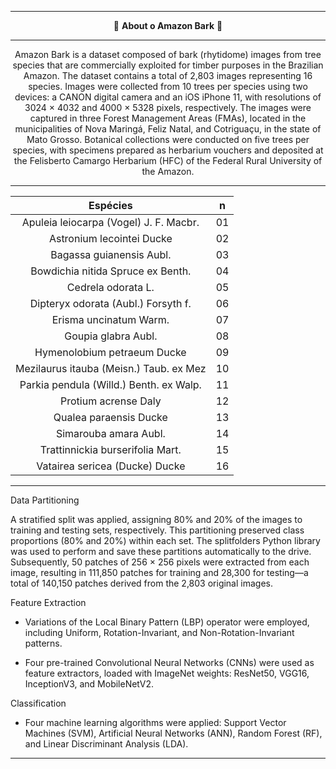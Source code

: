 <center>
  
---

🌳 **About o Amazon Bark** 🌳

---

Amazon Bark is a dataset composed of bark (rhytidome) images from tree species that are commercially exploited for timber purposes in the Brazilian Amazon. The dataset contains a total of 2,803 images representing 16 species. Images were collected from 10 trees per species using two devices: a CANON digital camera and an iOS iPhone 11, with resolutions of 3024 × 4032 and 4000 × 5328 pixels, respectively. The images were captured in three Forest Management Areas (FMAs), located in the municipalities of Nova Maringá, Feliz Natal, and Cotriguaçu, in the state of Mato Grosso. Botanical collections were conducted on five trees per species, with specimens prepared as herbarium vouchers and deposited at the Felisberto Camargo Herbarium (HFC) of the Federal Rural University of the Amazon. 

---
|                 Espécies                  |  n   |
|:-----------------------------------------:|------|
|Apuleia leiocarpa (Vogel) J. F. Macbr.     | 01   |
|Astronium lecointei Ducke                  | 02   |
|Bagassa guianensis Aubl.                   | 03   |
|Bowdichia nitida Spruce ex Benth.          | 04   |
|Cedrela odorata L.                         | 05   |
|Dipteryx odorata (Aubl.) Forsyth f.        | 06   |
|Erisma uncinatum Warm.                     | 07   |
|Goupia glabra Aubl.                        | 08   |
|Hymenolobium petraeum Ducke                | 09   |
|Mezilaurus itauba (Meisn.) Taub. ex Mez    | 10   |
|Parkia pendula (Willd.) Benth. ex Walp.    | 11   |
|Protium acrense Daly                       | 12   |
|Qualea paraensis Ducke                     | 13   |
|Simarouba amara Aubl.                      | 14   |
|Trattinnickia burserifolia Mart.           | 15   |
|Vatairea sericea (Ducke) Ducke             | 16   |

</center>

---
Data Partitioning

A stratified split was applied, assigning 80% and 20% of the images to training and testing sets, respectively. This partitioning preserved class proportions (80% and 20%) within each set. The splitfolders Python library was used to perform and save these partitions automatically to the drive. Subsequently, 50 patches of 256 × 256 pixels were extracted from each image, resulting in 111,850 patches for training and 28,300 for testing—a total of 140,150 patches derived from the 2,803 original images.

Feature Extraction

- Variations of the Local Binary Pattern (LBP) operator were employed, including Uniform, Rotation-Invariant, and Non-Rotation-Invariant patterns.

- Four pre-trained Convolutional Neural Networks (CNNs) were used as feature extractors, loaded with ImageNet weights: ResNet50, VGG16, InceptionV3, and MobileNetV2.

Classification

- Four machine learning algorithms were applied: Support Vector Machines (SVM), Artificial Neural Networks (ANN), Random Forest (RF), and Linear Discriminant Analysis (LDA).
---
